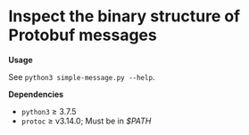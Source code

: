 # Inspect the binary structure of Protobuf messages

**Usage**

See `python3 simple-message.py --help`.

**Dependencies**

- `python3` ≥ 3.7.5
- `protoc` ≥ v3.14.0; Must be in *$PATH*